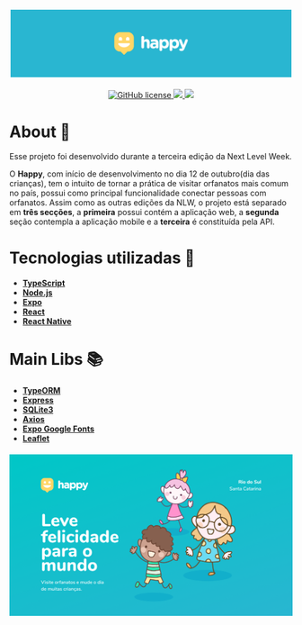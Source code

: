 <h4 align="center">

<img src="web/src/images/logo_.png" width="500px" />
</h4>

<p align="center">
    <a href="https://github.com/gabriel2413/HappyNlw/blob/main/LICENSE">
        <img alt="GitHub 	license" src="https://img.shields.io/github/license/gabriel2413/HappyNlw?color=sucess">
    </a>
	<a href="https://github.com/gabriel2413/HappyNlw">
	    <img src="https://img.shields.io/badge/author-gabriel2413-purple">
	</a>
    <a href="https://github.com/gabriel2413/HappyNlw/search?l=typescript">
	    <img src="https://img.shields.io/badge/made%20with-TypeScript-blue">
	</a>
</p>

# About 🧾

Esse projeto foi desenvolvido durante a terceira edição da Next Level Week.

O **Happy**, com início de desenvolvimento no dia 12 de outubro(dia das crianças), tem o intuito de tornar a prática de visitar orfanatos mais comum no país, possui como principal funcionalidade conectar pessoas com orfanatos.
Assim como as outras edições da NLW, o projeto está separado em **três secções**, a **primeira** possui contém a aplicação web, a **segunda** seção contempla a aplicação mobile e a **terceira** é constituída pela API.

# Tecnologias utilizadas 🧰
- [**TypeScript**](https://www.typescriptlang.org/)
- [**Node.js**](https://nodejs.org/en/)
- [**Expo**](https://expo.io/)
- [**React**](https://pt-br.reactjs.org/) 
- [**React Native**](https://reactnative.dev/) 
# Main Libs 📚
  - [**TypeORM**](https://typeorm.io/)
  - [**Express**](https://expressjs.com/pt-br/)
  - [**SQLite3**](https://www.sqlite.org/index.html)
  - [**Axios**](https://github.com/axios/axios)
  - [**Expo Google Fonts**](https://github.com/expo/google-fonts)
  - [**Leaflet**](https://leafletjs.com/)

<h4 align="center">
	
<img src="web/src/images/home.png" width="700px" />
</h4>
